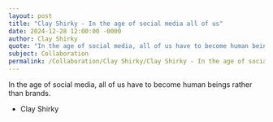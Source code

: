 ```yaml
---
layout: post
title: "Clay Shirky - In the age of social media all of us"
date: 2024-12-28 12:00:00 -0000
author: Clay Shirky
quote: "In the age of social media, all of us have to become human beings rather than brands."
subject: Collaboration
permalink: /Collaboration/Clay Shirky/Clay Shirky - In the age of social media all of us
---
```


In the age of social media, all of us have to become human beings rather than brands.

- Clay Shirky
